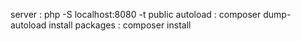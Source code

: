 server :
    php -S localhost:8080 -t public
autoload :
    composer dump-autoload 
install packages :
    composer install
